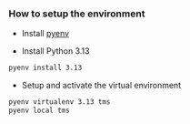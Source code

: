 ### How to setup the environment

* Install [pyenv](https://github.com/pyenv/pyenv#installation)

* Install Python 3.13

```bash
pyenv install 3.13
```

* Setup and activate the virtual environment

```bash
pyenv virtualenv 3.13 tms
pyenv local tms
```
